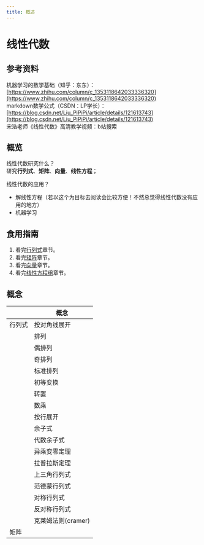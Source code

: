 ```yaml
---
title: 概述
---
```


# 线性代数

## 参考资料

机器学习的数学基础（知乎：东东）：[https://www.zhihu.com/column/c_1353118642033336320](https://www.zhihu.com/column/c_1353118642033336320)  
markdown数学公式（CSDN：LP学长）：[https://blog.csdn.net/Liu_PiPiPi/article/details/121613743](https://blog.csdn.net/Liu_PiPiPi/article/details/121613743)  
宋浩老师《线性代数》高清教学视频：b站搜索

## 概览
线性代数研究什么？   
研究**行列式**、**矩阵**、**向量**、**线性方程**；


线性代数的应用？
* 解线性方程（若以这个为目标去阅读会比较方便！不然总觉得线性代数没有应用的地方）
* 机器学习

## 食用指南
1. 看完[行列式](./行列式.md)章节。  
2. 看完[矩阵](./矩阵.md)章节。  
3. 看完[向量](./向量.md)章节。  
4. 看完[线性方程组](./线性方程组.md)章节。  


## 概念
|| 概念     |
|--------|--------|
| 行列式|按对角线展开|
|| 排列     |
|| 偶排列    |
|| 奇排列    |
|| 标准排列   |
|| 初等变换   |
|| 转置     |
|| 数乘     |
|| 按行展开   |
|| 余子式    |
|| 代数余子式  |
|| 异乘变零定理 |
|| 拉普拉斯定理 |
|| 上三角行列式 |
|| 范德蒙行列式 |
|| 对称行列式  |
|| 反对称行列式 |
|| 克莱姆法则(cramer) |
| 矩阵|      |





